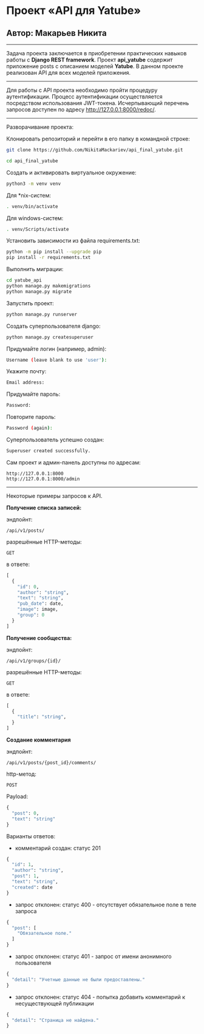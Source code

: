 # Проект «API для Yatube»

## Автор: Макарьев Никита

***
Задача проекта заключается в приобретении практических навыков работы с **Django REST framework**. Проект **api_yatube** содержит приложение posts с описанием моделей **Yatube**. В данном проекте реализован API для всех моделей приложения.

***

Для работы с API проекта необходимо пройти процедуру аутентификации. Процесс аутентификации осуществляется посредством использования JWT-токена.
Исчерпывающий перечень запросов доступен по адресу http://127.0.0.1:8000/redoc/.

***

Разворачивание проекта:

Клонировать репозиторий и перейти в его папку в командной строке:

```bash
git clone https://github.com/NikitaMackariev/api_final_yatube.git
```

```bash 
cd api_final_yatube
```

Cоздать и активировать виртуальное окружение:

```bash 
python3 -m venv venv
```

Для *nix-систем:

```bash 
. venv/bin/activate
```

Для windows-систем:

```bash 
. venv/Scripts/activate
```

Установить зависимости из файла requirements.txt:

```bash 
python -m pip install --upgrade pip
pip install -r requirements.txt
```

Выполнить миграции:

```bash 
cd yatube_api
python manage.py makemigrations
python manage.py migrate
```

Запустить проект:

```bash 
python manage.py runserver
```

Создать суперпользователя django:

```bash 
python manage.py createsuperuser
```

Придумайте логин (например, admin):
```bash
Username (leave blank to use 'user'):
```

Укажите почту:
```bash
Email address:
```

Придумайте пароль:
```bash
Password:
```

Повторите пароль:
```bash
Password (again):
```

Суперпользователь успешно создан:
```bash
Superuser created successfully.
```

Сам проект и админ-панель доступны по адресам:

```
http://127.0.0.1:8000
http://127.0.0.1:8000/admin
```

***

Некоторые примеры запросов к API.

**Получение списка записей:**

эндпойнт:

```
/api/v1/posts/
```

разрешённые HTTP-методы:

```
GET
```

в ответе:

```python
[
  {
    "id": 0,
    "author": "string",
    "text": "string",
    "pub_date": date,
    "image": image,
    "group": 0
  }
]
```

**Получение сообщества:**

эндпойнт:

```
/api/v1/groups/{id}/
```

разрешённые HTTP-методы:

```
GET
```

в ответе:

```python
[
  {
    "title": "string",
  }
]
```

**Создание комментария**

эндпойнт:
```
/api/v1/posts/{post_id}/comments/
```

http-метод:
```
POST
```

Payload:
```python
{
  "post": 0,
  "text": "string"
}
```

Варианты ответов:
* комментарий создан: статус 201 
```python
{
  "id": 1,
  "author": "string",
  "post": 1,
  "text": "string",
  "created": date
}
```

* запрос отклонен: статус 400 - отсутствует обязательное поле в теле запроса
```python
{
  "post": [
    "Обязательное поле."
  ]
}
```

* запрос отклонен: статус 401 - запрос от имени анонимного пользователя
```python
{
  "detail": "Учетные данные не были предоставлены."
}
```

* запрос отклонен: статус 404 - попытка добавить комментарий к несуществующей публикации
```python
{
  "detail": "Страница не найдена."
}
```

